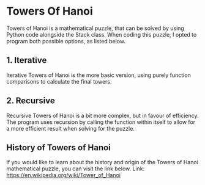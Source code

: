 # Towers Of Hanoi
Towers of Hanoi is a mathematical puzzle, that can be solved by using Python code alongside the Stack class. When coding this puzzle, I opted to program both possible options, as listed below.

## 1. Iterative
Iterative Towers of Hanoi is the more basic version, using purely function comparisons to calculate the final towers.

## 2. Recursive
Recursive Towers of Hanoi is a bit more complex, but in favour of efficiency. The program uses recursion by calling the function within itself to allow for a more efficient result when solving for the puzzle.

## History of Towers of Hanoi
If you would like to learn about the history and origin of the Towers of Hanoi mathematical puzzle, you can visit the link below.
Link: https://en.wikipedia.org/wiki/Tower_of_Hanoi